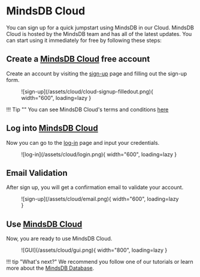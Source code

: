 # MindsDB Cloud

You can sign up for a quick jumpstart using MindsDB in our Cloud. MindsDB Cloud is hosted by the MindsDB team and has all of the latest updates. You can start using it immediately for free by following these steps:
## Create a [MindsDB Cloud](https://cloud.mindsdb.com/login) free account

Create an account by visiting the [sign-up](https://cloud.mindsdb.com/register) page and filling out the sign-up form.

<figure markdown> 
    ![sign-up](/assets/cloud/cloud-signup-filledout.png){ width="600", loading=lazy  }
    <figcaption></figcaption>
</figure>

!!! Tip ""
    You can see MindsDB Cloud's terms and conditions [here](https://mindsdb.com/terms/)
## Log into [MindsDB Cloud](https://cloud.mindsdb.com/login)

Now you can go to the [log-in](https://cloud.mindsdb.com/login) page and input your credentials.

<figure markdown> 
    ![log-in](/assets/cloud/login.png){ width="600", loading=lazy }
    <figcaption></figcaption>
</figure>

## Email Validation

After sign up, you will get a confirmation email to validate your account.

<figure markdown> 
    ![sign-up](/assets/cloud/email.png){ width="600", loading=lazy  }
    <figcaption></figcaption>
</figure>

## Use [MindsDB Cloud](https://cloud.mindsdb.com/login)

Now, you are ready to use MindsDB Cloud.

<figure markdown> 
    ![GUI](/assets/cloud/gui.png){ width="800", loading=lazy }
    <figcaption></figcaption>
</figure>

!!! tip "What's next?"
    We recommend you follow one of our tutorials or learn more about the [MindsDB Database](/sql/table-structure/).
